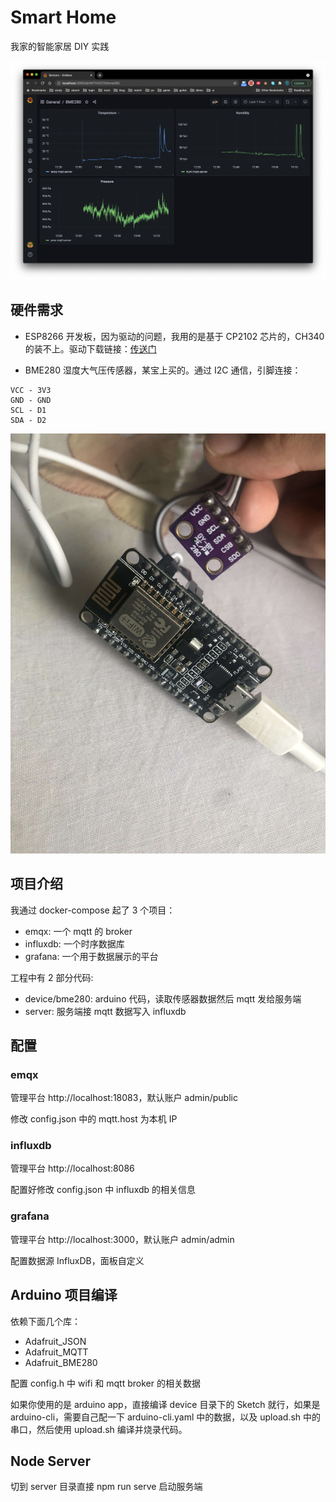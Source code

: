 # Smart Home

我家的智能家居 DIY 实践

![](./imgs/grafana.png)

## 硬件需求

- ESP8266 开发板，因为驱动的问题，我用的是基于 CP2102 芯片的，CH340 的装不上。驱动下载链接：[传送门](https://www.silabs.com/developers/usb-to-uart-bridge-vcp-drivers)

- BME280 湿度大气压传感器，某宝上买的。通过 I2C 通信，引脚连接：
```
VCC - 3V3
GND - GND
SCL - D1
SDA - D2
```

![](./imgs/bme280.jpg)

## 项目介绍

我通过 docker-compose 起了 3 个项目：

- emqx: 一个 mqtt 的 broker
- influxdb: 一个时序数据库
- grafana: 一个用于数据展示的平台

工程中有 2 部分代码:

- device/bme280: arduino 代码，读取传感器数据然后 mqtt 发给服务端
- server: 服务端接 mqtt 数据写入 influxdb

## 配置

### emqx

管理平台 http://localhost:18083，默认账户 admin/public

修改 config.json 中的 mqtt.host 为本机 IP

### influxdb

管理平台 http://localhost:8086


配置好修改 config.json 中 influxdb 的相关信息

### grafana

管理平台 http://localhost:3000，默认账户 admin/admin

配置数据源 InfluxDB，面板自定义

## Arduino 项目编译

依赖下面几个库：

- Adafruit_JSON
- Adafruit_MQTT
- Adafruit_BME280

配置 config.h 中 wifi 和 mqtt broker 的相关数据

如果你使用的是 arduino app，直接编译 device 目录下的 Sketch 就行，如果是 arduino-cli，需要自己配一下 arduino-cli.yaml 中的数据，以及 upload.sh 中的串口，然后使用 upload.sh 编译并烧录代码。

## Node Server

切到 server 目录直接 npm run serve 启动服务端
